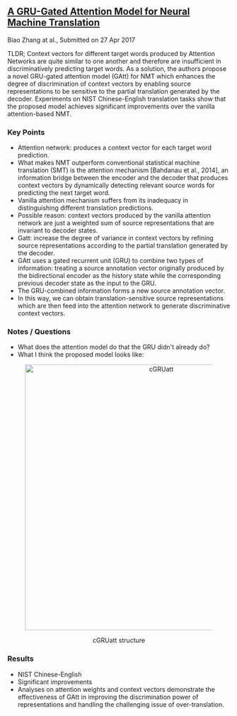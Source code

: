 ## [A GRU-Gated Attention Model for Neural Machine Translation](https://arxiv.org/abs/1704.08430)
Biao Zhang at al., Submitted on 27 Apr 2017

TLDR; Context vectors for different target words produced by Attention Networks are quite similar to one another and therefore are insufficient in discriminatively predicting target words. As a solution, the authors propose a novel GRU-gated attention model (GAtt) for NMT which enhances the degree of discrimination of context vectors by enabling source representations to be sensitive to the partial translation generated by the decoder. Experiments on NIST Chinese-English translation tasks show that the proposed model achieves significant improvements over the vanilla attention-based NMT.

### Key Points
* Attention network: produces a context vector for each target word prediction. 
* What makes NMT outperform conventional statistical machine translation (SMT) is the attention mechanism [Bahdanau et al., 2014], an information bridge between the encoder and the decoder that produces context vectors by dynamically detecting relevant source words for predicting the next target word.
* Vanilla attention mechanism suffers from its inadequacy in distinguishing different translation predictions.
* Possible reason: context vectors produced by the vanilla attention network are just a weighted sum of source representations that are invariant to decoder states. 
* Gatt: increase the degree of variance in context vectors by refining source representations according to the partial translation generated by the decoder.
* GAtt uses a gated recurrent unit (GRU) to combine two types of information: treating a source annotation vector originally produced by the bidirectional encoder as the history state while the corresponding previous decoder state as the input to the GRU.
* The GRU-combined information forms a new source annotation vector.
* In this way, we can obtain translation-sensitive source representations which are then feed into the attention network to generate discriminative context vectors.

### Notes / Questions
* What does the attention model do that the GRU didn't already do?
* What I think the proposed model looks like:
<figure>
<p align="center">
<img src="https://github.com/gcunhase/PaperNotes/blob/master/notes/imgs/cGRUatt_blocks2.png" width="600" alt="cGRUatt">
<figcaption><p align="center">cGRUatt structure</p></figcaption>
</p>
</figure>

<!---
Diagram source: https://www.lucidchart.com/documents/edit/087437f7-a9e1-41e5-8786-aba8b587e37a
-->

### Results
* NIST Chinese-English
* Significant improvements
* Analyses on attention weights and context vectors demonstrate the effectiveness of GAtt in improving the discrimination power of representations and handling the challenging issue of over-translation.
